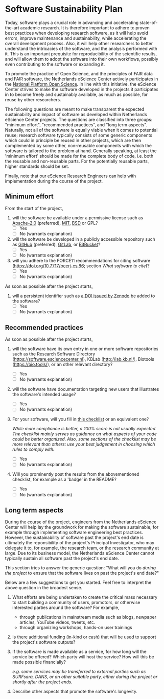 Software Sustainability Plan
============================

Today, software plays a crucial role in advancing and accelerating
state-of-the-art academic research. It is therefore important to adhere to
proven best practices when developing research software, as it will help avoid
errors, improve maintenance and sustainability, while accelerating the overall
development process. Also, it will help other researchers to better understand
the intricacies of the software, and the analysis performed with it. This is an
important prequisite for reproducibility of the scientific results, and
will allow them to adopt the software into their own workflows, possibly
even contributing to the software or expanding it.

To promote the practice of Open Science, and the principles of FAIR data and 
FAIR software, the Netherlands eScience Center actively participates in the 
[National Platform Open Science](https://openscience.nl). 
In line with this initiative, the eScience Center strives to make the software
developed in the projects it participates in to become freely and sustainably
available, as much as possible, for reuse by other researchers. 

The following questions are meant to make transparent the expected
sustainability and impact of software as developed within Netherlands eScience
Center projects. The questions are classified into three groups: "minimum
effort", "recommended practices", and "long term aspects".
Naturally, not all of the software is equally viable when it comes to potential
reuse; research software typically consists of some generic components which
could in principle be reused in other projects, which are then complemented by
some other, non-reusable components with which the software is tailored to the
problem at hand.
Generally speaking, at least the 'minimum effort' should be made for the
complete body of code, i.e. both the reusable and non-reusable parts. For the
potentially reusable parts, higher standards should be set.

Finally, note that our eScience Research Engineers can help with implementation
during the course of the project.

Minimum effort
--------------

From the start of the project,

1. will the software be available under a permissive license such as
   [Apache-2.0](https://spdx.org/licenses/Apache-2.0.html) (preferred),
   [MIT](https://spdx.org/licenses/MIT.html),
   [BSD](https://spdx.org/licenses/BSD-3-Clause.html) or 
   GPL?
    - [ ] Yes
    - [ ] No (warrants explanation)
1. will the software be developed in a publicly accessible repository such
  as [GitHub](https://github.com/) (preferred),
  [GitLab](https://about.gitlab.com/), or
  [BitBucket](https://bitbucket.org)?
    - [ ] Yes
    - [ ] No (warrants explanation)
1. will you adhere to the FORCE11 recommendations for citing software (https://doi.org/10.7717/peerj-cs.86; section _What software to cite_)?
    - [ ] Yes
    - [ ] No (warrants explanation)

As soon as possible after the project starts,

1. will a persistent identifier such as [a DOI issued by Zenodo](https://guides.github.com/activities/citable-code/) be added to the software?
    - [ ] Yes 
    - [ ] No (warrants explanation)

Recommended practices
---------------------

As soon as possible after the project starts,

1. will the software have its own entry in one or more software repositories such as the Research
  Software Directory (https://software.esciencecenter.nl), KBLab
  (http://lab.kb.nl/), Biotools (https://bio.tools/), or an other relevant directory?
    - [ ] Yes
    - [ ] No (warrants explanation)

1. will the software have documentation targeting new users that illustrates the
   software's intended usage?
    - [ ] Yes
    - [ ] No (warrants explanation)

1. For your software, will you fill in [this checklist](https://bestpractices.coreinfrastructure.org/en/) or an equivalent one?

    _While more compliance is better, a 100% score is not usually expected. The
    checklist mainly serves as guidance on what aspects of your code could be
    better organized. Also, some sections of the checklist may be more relevant
    than others: use your best judgement in choosing which rules to comply
    with._

    - [ ] Yes
    - [ ] No (warrants explanation)

1. Will you prominently post the results from the abovementioned checklist, for example as a 'badge' in the README?
    - [ ] Yes
    - [ ] No (warrants explanation)

Long term aspects
-----------------

During the course of the project, engineers from the Netherlands eScience Center
will help lay the groundwork for making the software sustainable, for example
through implementing software engineering best practices. However, the
sustainability of software past the project's end date is ultimately the
reponsibility of the project's Principal Investigator, who may delegate it to,
for example, the research team, or the research community at large. Due to its
business model, the Netherlands eScience Center cannot typically sustain all
software past the project's end date.

This section tries to answer the generic question: "What will you do _during the
project_ to ensure that the software lives on past the project's end date?"

Below are a few suggestions to get you started. Feel free to interpret the above
question in the broadest sense.

1. What efforts are being undertaken to create the critical mass necessary to
   start building a community of users, promotors, or otherwise interested
   parties around the software? For example,
      - through publications in mainstream media such as blogs, newpaper articles,
        YouTube videos, tweets, etc.
      - through organizing workshops, hands-on user trainings
1. Is there additional funding (in-kind or cash) that will be used to support
   the project's software outputs?
1. If the software is made available as a service, for how long will the service
   be offered? Which party will host the service? How will this be made possible
   financially?

   _e.g. some services may be transferred to external parties such as SURFsara,
   DANS, or an other suitable party, either during the project or shortly after
   the project ends._

1. Describe other aspects that promote the software's longevity.

